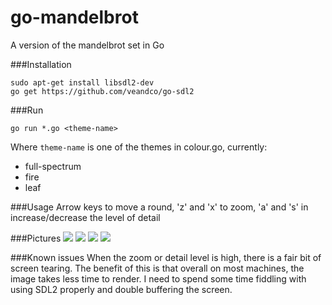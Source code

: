 # go-mandelbrot
A version of the mandelbrot set in Go

###Installation
```
sudo apt-get install libsdl2-dev
go get https://github.com/veandco/go-sdl2
```

###Run
```
go run *.go <theme-name>
```
Where ```theme-name``` is one of the themes in colour.go, currently:
* full-spectrum
* fire
* leaf

###Usage
Arrow keys to move a round, 'z' and 'x' to zoom, 'a' and 's' in increase/decrease the level of detail

###Pictures
![](https://cloud.githubusercontent.com/assets/5236109/14068923/209fd186-f489-11e5-8f6c-b43d536f6210.png)
![](https://cloud.githubusercontent.com/assets/5236109/14068931/48d78090-f489-11e5-8e93-668d48d43fd2.png)
![](https://cloud.githubusercontent.com/assets/5236109/14075860/af6d4a74-f4d4-11e5-9769-7c32183542b2.png)
![](https://cloud.githubusercontent.com/assets/5236109/14068940/931a2e5a-f489-11e5-8e1e-78e2c80e1f43.png)

###Known issues
When the zoom or detail level is high, there is a fair bit of screen tearing. The benefit of this is that overall on most machines, the image takes less time to render. I need to spend some time fiddling with using SDL2 properly and double buffering the screen.
